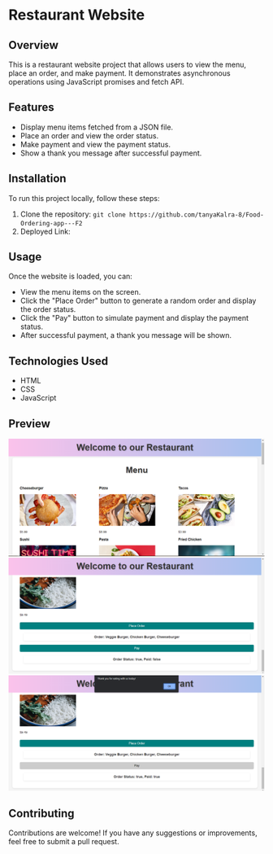 <!DOCTYPE html>
<html>
<head>
  <meta charset="UTF-8">
</head>
<body>
  <h1>Restaurant Website</h1>

  <h2>Overview</h2>
  <p>This is a restaurant website project that allows users to view the menu, place an order, and make payment. It demonstrates asynchronous operations using JavaScript promises and fetch API.</p>

  <h2>Features</h2>
  <ul>
    <li>Display menu items fetched from a JSON file.</li>
    <li>Place an order and view the order status.</li>
    <li>Make payment and view the payment status.</li>
    <li>Show a thank you message after successful payment.</li>
  </ul>

  <h2>Installation</h2>
  <p>To run this project locally, follow these steps:</p>
  <ol>
    <li>Clone the repository: <code>git clone https://github.com/tanyaKalra-8/Food-Ordering-app---F2</code></li>
    <li>Deployed Link:  <code></code></li>
  </ol>

  <h2>Usage</h2>
  <p>Once the website is loaded, you can:</p>
  <ul>
    <li>View the menu items on the screen.</li>
    <li>Click the "Place Order" button to generate a random order and display the order status.</li>
    <li>Click the "Pay" button to simulate payment and display the payment status.</li>
    <li>After successful payment, a thank you message will be shown.</li>
  </ul>

  <h2>Technologies Used</h2>
  <ul>
    <li>HTML</li>
    <li>CSS</li>
    <li>JavaScript</li>
  </ul>

  <h2>Preview</h2>
  <img src="./overview/Food ordering app.png" alt="image">
  <img src="./overview/Food ordering app 1.png" alt="image">
  <img src="./overview/Food ordering app 2.png" alt="image">

  <h2>Contributing</h2>
  <p>Contributions are welcome! If you have any suggestions or improvements, feel free to submit a pull request.</p>

</body>
</html>
